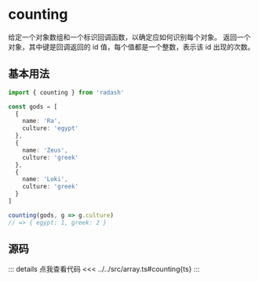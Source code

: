 # counting

给定一个对象数组和一个标识回调函数，以确定应如何识别每个对象。
返回一个对象，其中键是回调返回的 id 值，每个值都是一个整数，表示该 id 出现的次数。

## 基本用法

```ts
import { counting } from 'radash'

const gods = [
  {
    name: 'Ra',
    culture: 'egypt'
  },
  {
    name: 'Zeus',
    culture: 'greek'
  },
  {
    name: 'Loki',
    culture: 'greek'
  }
]

counting(gods, g => g.culture) 
// => { egypt: 1, greek: 2 }
```

## 源码

::: details 点我查看代码
<<< ../../src/array.ts#counting{ts}
:::
